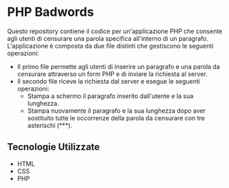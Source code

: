 # PHP Badwords

Questo repository contiene il codice per un'applicazione PHP che consente agli utenti di censurare una parola specifica all'interno di un paragrafo. L'applicazione è composta da due file distinti che gestiscono le seguenti operazioni:

- Il primo file permette agli utenti di inserire un paragrafo e una parola da censurare attraverso un form PHP e di inviare la richiesta al server.
- Il secondo file riceve la richiesta dal server e esegue le seguenti operazioni:
  - Stampa a schermo il paragrafo inserito dall'utente e la sua lunghezza.
  - Stampa nuovamente il paragrafo e la sua lunghezza dopo aver sostituito tutte le occorrenze della parola da censurare con tre asterischi (***).

## Tecnologie Utilizzate
- HTML
- CSS
- PHP
